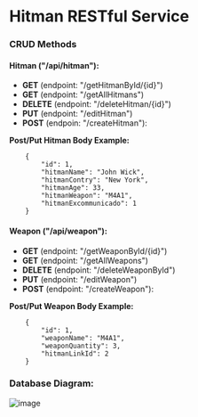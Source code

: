 # Hitman RESTful Service

### CRUD Methods
#### Hitman ("/api/hitman"):
- **GET** (endpoint: "/getHitmanById/{id}")
- **GET** (endpoint: "/getAllHitmans")
- **DELETE** (endpoint: "/deleteHitman/{id}")
- **PUT** (endpoint: "/editHitman")
- **POST** (endpoin: "/createHitman"):

**Post/Put Hitman Body Example:**
```
    {
        "id": 1,
        "hitmanName": "John Wick",
        "hitmanContry": "New York",
        "hitmanAge": 33,
        "hitmanWeapon": "M4A1",
        "hitmanExcommunicado": 1
    }
```

#### Weapon ("/api/weapon"):
- **GET** (endpoint: "/getWeaponById/{id}")
- **GET** (endpoint: "/getAllWeapons")
- **DELETE** (endpoint: "/deleteWeaponById")
- **PUT** (endpoint: "/editWeapon")
- **POST** (endpoint: "/createWeapon"):

**Post/Put Weapon Body Example:**
```
    {
        "id": 1,
        "weaponName": "M4A1",
        "weaponQuantity": 3,
        "hitmanLinkId": 2
    }
```


### Database Diagram:
![image](https://github.com/neblessed/hitman_rest_api/assets/110935510/cf747cec-9a28-45a5-9319-8308f5dab270)

